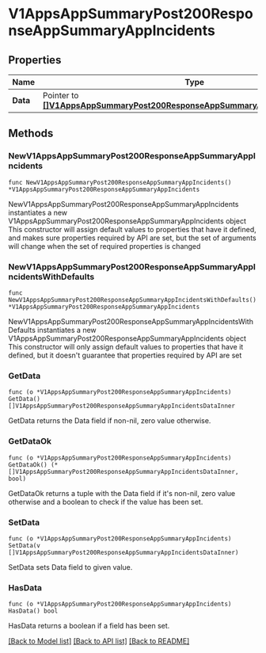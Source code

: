 # V1AppsAppSummaryPost200ResponseAppSummaryAppIncidents

## Properties

Name | Type | Description | Notes
------------ | ------------- | ------------- | -------------
**Data** | Pointer to [**[]V1AppsAppSummaryPost200ResponseAppSummaryAppIncidentsDataInner**](V1AppsAppSummaryPost200ResponseAppSummaryAppIncidentsDataInner.md) |  | [optional] 

## Methods

### NewV1AppsAppSummaryPost200ResponseAppSummaryAppIncidents

`func NewV1AppsAppSummaryPost200ResponseAppSummaryAppIncidents() *V1AppsAppSummaryPost200ResponseAppSummaryAppIncidents`

NewV1AppsAppSummaryPost200ResponseAppSummaryAppIncidents instantiates a new V1AppsAppSummaryPost200ResponseAppSummaryAppIncidents object
This constructor will assign default values to properties that have it defined,
and makes sure properties required by API are set, but the set of arguments
will change when the set of required properties is changed

### NewV1AppsAppSummaryPost200ResponseAppSummaryAppIncidentsWithDefaults

`func NewV1AppsAppSummaryPost200ResponseAppSummaryAppIncidentsWithDefaults() *V1AppsAppSummaryPost200ResponseAppSummaryAppIncidents`

NewV1AppsAppSummaryPost200ResponseAppSummaryAppIncidentsWithDefaults instantiates a new V1AppsAppSummaryPost200ResponseAppSummaryAppIncidents object
This constructor will only assign default values to properties that have it defined,
but it doesn't guarantee that properties required by API are set

### GetData

`func (o *V1AppsAppSummaryPost200ResponseAppSummaryAppIncidents) GetData() []V1AppsAppSummaryPost200ResponseAppSummaryAppIncidentsDataInner`

GetData returns the Data field if non-nil, zero value otherwise.

### GetDataOk

`func (o *V1AppsAppSummaryPost200ResponseAppSummaryAppIncidents) GetDataOk() (*[]V1AppsAppSummaryPost200ResponseAppSummaryAppIncidentsDataInner, bool)`

GetDataOk returns a tuple with the Data field if it's non-nil, zero value otherwise
and a boolean to check if the value has been set.

### SetData

`func (o *V1AppsAppSummaryPost200ResponseAppSummaryAppIncidents) SetData(v []V1AppsAppSummaryPost200ResponseAppSummaryAppIncidentsDataInner)`

SetData sets Data field to given value.

### HasData

`func (o *V1AppsAppSummaryPost200ResponseAppSummaryAppIncidents) HasData() bool`

HasData returns a boolean if a field has been set.


[[Back to Model list]](../README.md#documentation-for-models) [[Back to API list]](../README.md#documentation-for-api-endpoints) [[Back to README]](../README.md)


